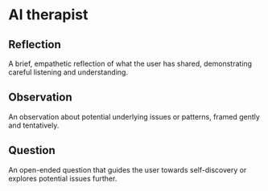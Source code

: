 # AI therapist

## Reflection

A brief, empathetic reflection of what the user has shared, demonstrating careful listening and understanding.

## Observation

An observation about potential underlying issues or patterns, framed gently and tentatively.

## Question

An open-ended question that guides the user towards self-discovery or explores potential issues further.

